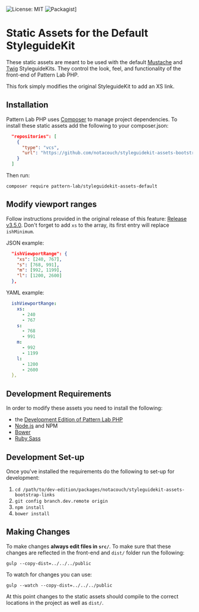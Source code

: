 ![License: MIT](https://img.shields.io/github/license/notacouch/styleguidekit-assets-bootstrap-links.svg)
![Packagist](https://img.shields.io/packagist/v/notacouch/styleguidekit-assets-bootstrap-links.svg)]

# Static Assets for the Default StyleguideKit

These static assets are meant to be used with the default [Mustache](https://github.com/pattern-lab/styleguidekit-mustache-default) and [Twig](https://github.com/pattern-lab/styleguidekit-twig-default) StyleguideKits. They control the look, feel, and functionality of the front-end of Pattern Lab PHP.

This fork simply modifies the original StyleguideKit to add an XS link.

## Installation

Pattern Lab PHP uses [Composer](https://getcomposer.org/) to manage project dependencies. To install these static assets add the following to your composer.json:

```json
  "repositories": [
    {
      "type": "vcs",
      "url": "https://github.com/notacouch/styleguidekit-assets-bootstrap-links"
    }
  ]
```

Then run:

    composer require pattern-lab/styleguidekit-assets-default
    
## Modify viewport ranges

Follow instructions provided in the original release of this feature: [Release v3.5.0](https://github.com/pattern-lab/styleguidekit-assets-default/releases/tag/v3.5.0). Don't forget to add `xs` to the array, its first entry will replace `ishMinimum`.

JSON example:

```json
  "ishViewportRange": {
    "xs": [240, 767],
    "s": [768, 991],
    "m": [992, 1199],
    "l": [1200, 2600]
  },
```

YAML example:

```yaml
  ishViewportRange:
    xs: 
      - 240
      - 767
    s:
      - 768
      - 991
    m:
      - 992
      - 1199
    l:
      - 1200
      - 2600
  },
```

## Development Requirements

In order to modify these assets you need to install the following:

* the [Development Edition of Pattern Lab PHP](https://github.com/pattern-lab/edition-php-development)
* [Node.js](http://nodejs.org) and NPM
* [Bower](http://bower.io)
* [Ruby Sass](http://sass-lang.com/install)
	
## Development Set-up

Once you've installed the requirements do the following to set-up for development:

1. `cd /path/to/dev-edition/packages/notacouch/styleguidekit-assets-bootstrap-links`
2. `git config branch.dev.remote origin`
3. `npm install`
4. `bower install`

## Making Changes

To make changes **always edit files in `src/`**. To make sure that these changes are reflected in the front-end and `dist/` folder run the following:

    gulp --copy-dist=../../../public

To watch for changes you can use:

    gulp --watch --copy-dist=../../../public

At this point changes to the static assets should compile to the correct locations in the project as well as `dist/`.

